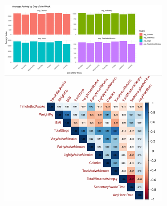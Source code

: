 ![Activity by Weekdays](https://github.com/emasche/BellaBeats-Case-Study-using-R/blob/main/Plots/Average-Activity-by-Day-of-the-Week.PNG?raw=true)
![calories](Plots/Correlation-Matrix.PNG)
